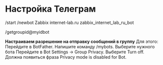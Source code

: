 # Настройка Телеграм

<!-- Создаем бота в @BotFather -->

/start
/newbot
Zabbix internet-lab.ru
zabbix_internet_lab_ru_bot

<!-- Бот создан, получаем токен "Use this token to access the HTTP API". Копируем его и вставляем в Zabbix в разделе Administration → Media types → Telegram → Parameters → Token. -->
<!-- Для получения group id в Telegram добавляю бота @myidbot в группу и отправляю команду: -->

/getgroupid@myidbot

**Настраиваем разрешение на отправку сообщений в группу**
Для этого:
Перейдите в BotFather.
Напишите команду /mybots.
Выберите нужного бота
Перейдите в Bot Settings → Group Privacy.
Выберите Turn off.
Должна появиться фраза Privacy mode is disabled for Bot.
